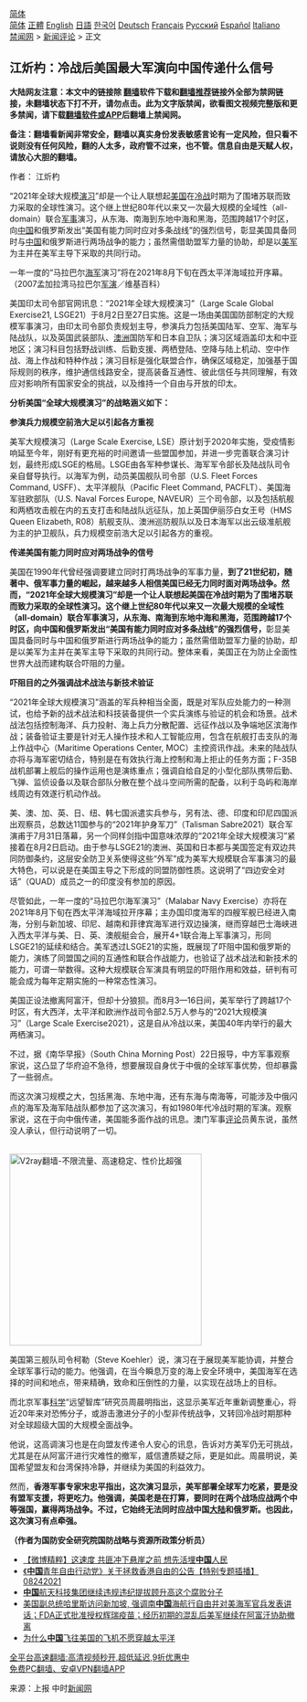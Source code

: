  <!-- 面包屑导航 --> <div class="breadcrumb"><!-- GTranslate: https://gtranslate.io/ -->  <div class="switcher notranslate">  <div class="selected">  <a href="#" onclick="return false;"> 简体</a>  </div>  <div class="option">  <a href="https://www.bannedbook.org" onclick="doGTranslate('zh-CN|zh-CN');jQuery('div.switcher div.selected a').html(jQuery(this).html());return false;" title="简体中文" class="nturl selected"> 简体</a>  <a href="https://www.bannedbook.org/zh-tw/" onclick="doGTranslate('zh-CN|zh-TW');jQuery('div.switcher div.selected a').html(jQuery(this).html());return false;" title="繁體中文" class="nturl"> 正體</a>  <a href="https://www.bannedbook.org/en/" onclick="doGTranslate('zh-CN|en');jQuery('div.switcher div.selected a').html(jQuery(this).html());return false;" title="English" class="nturl"> English</a>  <a href="https://www.bannedbook.org/ja/" onclick="doGTranslate('zh-CN|ja');jQuery('div.switcher div.selected a').html(jQuery(this).html());return false;" title="日本語" class="nturl"> 日語</a>  <a href="https://www.bannedbook.org/ko/" onclick="doGTranslate('zh-CN|ko');jQuery('div.switcher div.selected a').html(jQuery(this).html());return false;" title="한국어" class="nturl"> 한국어</a>  <a href="https://www.bannedbook.org/de/" onclick="doGTranslate('zh-CN|de');jQuery('div.switcher div.selected a').html(jQuery(this).html());return false;" title="Deutsch" class="nturl"> Deutsch</a>  <a href="https://www.bannedbook.org/fr/" onclick="doGTranslate('zh-CN|fr');jQuery('div.switcher div.selected a').html(jQuery(this).html());return false;" title="Français" class="nturl"> Français</a>  <a href="https://www.bannedbook.org/ru/" onclick="doGTranslate('zh-CN|ru');jQuery('div.switcher div.selected a').html(jQuery(this).html());return false;" title="Русский" class="nturl"> Русский</a>  <a href="https://www.bannedbook.org/es/" onclick="doGTranslate('zh-CN|es');jQuery('div.switcher div.selected a').html(jQuery(this).html());return false;" title="Español" class="nturl"> Español</a>  <a href="https://www.bannedbook.org/it/" onclick="doGTranslate('zh-CN|it');jQuery('div.switcher div.selected a').html(jQuery(this).html());return false;" title="Italiano" class="nturl"> Italiano</a>  </div>  </div>      <div class='breadcrumb-sub'><!-- Breadcrumb NavXT 6.3.0 --> <a href="https://www.bannedbook.org/" class="home">禁闻网</a> &gt; <a href="https://www.bannedbook.org/bnews/comments/" class="category">新闻评论</a> &gt; 正文</div></div><h2>江炘杓：冷战后美国最大军演向中国传递什么信号</h2> <p class="notice"><b>大陆网友注意：本文中的链接除 <a href="https://github.com/bannedbook/fanqiang" >翻墙</a>软件下载和<a href="https://github.com/killgcd/justmysocks/blob/master/README.md">翻墙推荐</a>链接外全部为禁网链接，未翻墙状态下打不开，请勿点击。此为文字版禁闻，欲看图文视频完整版和更多禁闻，请下载<a href="https://github.com/bannedbook/fanqiang">翻墙软件或APP</a>后翻墙上禁闻网。</p><p>备注：翻墙看新闻非常安全，翻墙以真实身份发表敏感言论有一定风险，但只看不说则没有任何风险，翻的人太多，政府管不过来，也不管。信息自由是天赋人权，请放心大胆的翻墙。</b></p>  <div class="entry"> <p>作者： 江炘杓</p> <p id="summary">“2021年全球大规模<a href="https://www.bannedbook.org/bnews/tag/%E6%BC%94%E4%B9%A0/" class="st_tag internal_tag" rel="tag" title="标签 演习 下的日志">演习</a>”却是一个让人联想起<a href="https://www.bannedbook.org/bnews/tag/%e7%be%8e%e5%9b%bd/" class="st_tag internal_tag" rel="tag" title="标签 美国 下的日志">美国</a>在<a href="https://www.bannedbook.org/bnews/tag/%E5%86%B7%E6%88%98/" class="st_tag internal_tag" rel="tag" title="标签 冷战 下的日志">冷战</a>时期为了围堵苏联而致力采取的全球性演习。这个继上世纪80年代以来又一次最大规模的全域性（all-domain）联合<a href="https://www.bannedbook.org/bnews/tag/%E5%86%9B%E4%BA%8B/" class="st_tag internal_tag" rel="tag" title="标签 军事 下的日志">军事</a>演习，从东海、南海到东地中海和黑海，范围跨越17个时区，向<span class='wp_keywordlink_affiliate'><a href="https://www.bannedbook.org/" title="中国" target="_blank">中国</a></span>和俄罗斯发出“美国有能力同时应对多条战线”的强烈信号，彰显美国具备同时与<a href="https://www.bannedbook.org/bnews/tag/%E4%B8%AD%E5%9B%BD/" class="st_tag internal_tag" rel="tag" title="标签 中国 下的日志">中国</a>和俄罗斯进行两场战争的能力；虽然需借助盟军力量的协助，却是以<a href="https://www.bannedbook.org/bnews/tag/%e7%be%8e%e5%86%9b/" class="st_tag internal_tag" rel="tag" title="标签 美军 下的日志">美军</a>为主并在美军主导下采取的共同行动。</p> <p id="conimg">一年一度的“马拉巴尔<a href="https://www.bannedbook.org/bnews/tag/%e6%b5%b7%e5%86%9b/" class="st_tag internal_tag" rel="tag" title="标签 海军 下的日志">海军</a>演习”将在2021年8月下旬在西太平洋海域拉开序幕。（2007孟加拉湾马拉巴尔<a href="https://www.bannedbook.org/bnews/tag/%e5%86%9b%e6%bc%94/" class="st_tag internal_tag" rel="tag" title="标签 军演 下的日志">军演</a>／维基百科）</p> <p>美国印太司令部官网讯息：“2021年全球大规模演习”（Large Scale Global Exercise21, LSGE21）于8月2日至27日实施。这是一场由美国国防部制定的大规模军事演习，由印太司令部负责规划主导，参演兵力包括美国陆军、空军、海军与陆战队，以及英国武装部队、<a href="https://www.bannedbook.org/bnews/tag/%e6%be%b3%e6%b4%b2/" class="st_tag internal_tag" rel="tag" title="标签 澳洲 下的日志">澳洲</a>国防军和日本自卫队；演习区域涵盖印太和中亚地区；演习科目包括野战训练、后勤支援、两栖登陆、空降与陆上机动、空中作战、海上作战和特种作战；演习目标是强化联盟合作，确保区域稳定，加强基于国际规则的秩序，维护通信线路安全，提高装备互通性、彼此信任与共同理解，有效应对影响所有国家安全的挑战，以及维持一个自由与开放的印太。</p> <p><strong>分析美国“全球大规模演习”的战略涵义如下：</strong></p> <p><strong>参演兵力规模空前浩大足以引起各方重视</strong></p>  <p>美军大规模演习（Large Scale Exercise, LSE）原计划于2020年实施，受疫情影响延至今年，刚好有更充裕的时间邀请一些盟国参加，并进一步完善联合演习计划，最终形成LSGE的格局。LSGE由各军种参谋长、海军军令部长及陆战队司令亲自督导执行。以海军为例，动员美国舰队司令部（U.S. Fleet Forces Command, USFF）、太平洋舰队（Pacific Fleet Command, PACFLT）、美国海军驻欧部队（U.S. Naval Forces Europe, NAVEUR）三个司令部，以及包括航舰和两栖攻击舰在内的五支打击和陆战队远征队，加上英国伊丽莎白女王号（HMS Queen Elizabeth, R08）航舰支队、澳洲巡防舰队以及日本海军以出云级准航舰为主的护卫舰队，兵力规模空前浩大足以引起各方的重视。</p> <p><strong>传递美国有能力同时应对两场战争的信号</strong></p> <p>美国在1990年代曾经强调要建立同时打两场战争的军事力量，<strong>到了21世纪初，随著中、俄军事力量的崛起，越来越多人相信美国已经无力同时面对两场战争。然而，“2021年全球大规模演习”却是一个让人联想起美国在冷战时期为了围堵苏联而致力采取的全球性演习。这个继上世纪80年代以来又一次最大规模的全域性（all-domain）联合军事演习，从东海、南海到东地中海和黑海，范围跨越17个时区，向中国和俄罗斯发出“美国有能力同时应对多条战线”的强烈信号，</strong>彰显美国具备同时与中国和俄罗斯进行两场战争的能力；虽然需借助盟军力量的协助，却是以美军为主并在美军主导下采取的共同行动。整体来看，美国正在为防止全面性世界大战而建构联合吓阻的力量。</p> <p><strong>吓阻目的之外强调战术战法与新技术验证</strong></p> <p>“2021年全球大规模演习”涵盖的军兵种相当全面，既是对军队应处能力的一种测试，也给予新的战术战法和科技装备提供一个实兵演练与验证的机会和场景。战术战法包括控制海洋、兵力投射、海上兵力分散配置、远征作战以及争端地区滨海作战；装备验证主要是针对无人操作技术和人工智能应用，包含在航舰打击支队的海上作战中心（Maritime Operations Center, MOC）主控资讯作战。未来的陆战队亦将与海军密切结合，特别是在有效执行海上控制和海上拒止的任务方面；F-35B战机部署上舰后的操作运用也是演练重点；强调自给自足的小型化部队携带后勤、飞弹、监侦设备以及联合部队分散在整个战斗空间所需的配备，以利于岛屿和海岸线周边有效遂行机动作战。</p> <p>美、澳、加、英、日、纽、韩七国派遣实兵参与，另有法、德、印度和印尼四国派出观察员，总数达11国参与的“2021年护身军刀”（Talisman Sabre2021）联合军演甫于7月31日落幕，另一个同样剑指中国意味浓厚的“2021年全球大规模演习”紧接着在8月2日启动。由于参与LSGE21的澳洲、英国和日本都与美国签定有双边共同防御条约，这层安全防卫关系使得这些“外军”成为美军大规模联合军事演习的最大特色，可以说是在美国主导之下形成的同盟防御性质。这说明了“四边安全对话”（QUAD）成员之一的印度没有参加的原因。</p>  <p>尽管如此，一年一度的“马拉巴尔海军演习”（Malabar Navy Exercise）亦将在2021年8月下旬在西太平洋海域拉开序幕；主办国印度海军的四艘军舰已经进入南海，分别与新加坡、印尼、越南和菲律宾海军进行双边操演，继而穿越巴士海峡进入西太平洋与美、日、英、澳舰艇会合，展开4+1联合海上军事演习，形同LSGE21的延续和结合。美军透过LSGE21的实施，既展现了吓阻中国和俄罗斯的能力，演练了同盟国之间的互通性和联合作战能力，也验证了战术战法和新技术的能力，可谓一举数得。这种大规模联合军演具有明显的吓阻作用和效益，研判有可能会成为每年定期实施的一种常态性演习。</p> <p>美国正设法撤离阿富汗，但却十分狼狈。而8月3—16日间，美军举行了跨越17个时区，有大西洋，太平洋和欧洲作战司令部2.5万人参与的“2021大规模演习”（Large Scale Exercise2021），这是自从冷战以来，美国40年内举行的最大两栖演习。</p> <p>不过，据《南华早报》（South China Morning Post）22日报导，中方军事观察家说，这凸显了华府迫不急待，想要展现自身优于中俄的全球军事优势，但却暴露了一些弱点。</p> <p>而这次演习规模之大，包括黑海、东地中海，还有东海与南海等，可能涉及中俄闪点的海军及海军陆战队都参加了这次演习，有如1980年代冷战时期的军演。观察家说，这在于向中俄传递，美国能多面作战的讯息。澳门军事<span class='wp_keywordlink_affiliate'><a href="https://www.bannedbook.org/bnews/comments/" title="新闻评论" target="_blank">评论</a></span>员黄东说，虽然没人承认，但行动说明了一切。</p> <p></p> <p><br/><a href="https://github.com/bannedbook/fanqiang/wiki/V2ray%E6%9C%BA%E5%9C%BA"><img src="https://raw.githubusercontent.com/bannedbook/fanqiang/master/v2ss/images/v2free.jpg" width="336" alt="V2ray翻墙-不限流量、高速稳定、性价比超强"></a><br/></p>  <p>美国第三舰队司令柯勒（Steve Koehler）说，演习在于展现美军能协调，并整合全球军事行动的能力。他强调，在当今瞬息万变的海上安全环境中，美国海军在选择的时间和地点，带来精确，致命和压倒性的力量，以实现在战场上的目标。</p> <p>而北京军事<span class='wp_keywordlink'><a href="https://www.bannedbook.org/forum11/topic309.html" title="禁片：“科学”的棍子" target="_blank">科学</a></span>“远望智库”研究员周晨明指出，这显示美军近年重新调整重心，将近20年来对恐怖分子，或游击激进分子的小型非传统战争，又转回冷战时期那种对全球超级大国的大规模全面战争。</p> <p>他说，这高调演习也是在向盟友传递令人安心的讯息，告诉对方美军仍无可挑战，尤其是在从阿富汗进行灾难性的撤军，威信遭质疑之际，更是如此。周晨明说，美国希望盟友和台湾保持冷静，并继续为美国的利益效力。</p> <p>然而，<strong>香港军事专家宋忠平指出，这次演习显示，美军部署全球军力吃紧，要是没有盟军支援，将更吃力。他强调，美国老是在打算，要同时在两个战场应战两个中等强国，赢得两场战争。不过，它始终无法同时应战中国<span class='wp_keywordlink_affiliate'><a href="https://www.bannedbook.org/" title="大陆" target="_blank">大陆</a></span>和俄罗斯。也因此，这次演习有点牵强。</strong></p> <p><strong>（作者为国防安全研究院国防战略与资源所政策分析员）</strong></p> <ul class='op-related-articles' title='相关阅读'> <li><a href='https://www.bannedbook.org/bnews/comments/20210824/1612141.html' target='_blank'>【微博精粹】这速度 共匪冲下悬崖之前 想先活埋<b>中国</b>人民</a></li> <li><a href='https://www.bannedbook.org/bnews/comments/20210824/1612118.html' target='_blank'>《<b>中国</b>青年自由行动党》关于拯救香港自由的公告【特别专题插播】 08242021</a></li> <li><a href='https://www.bannedbook.org/bnews/baitai/20210824/1612044.html' target='_blank'><b>中国</b>航天科技集团继续违规违纪提拔顾升高这个腐败分子</a></li> <li><a href='https://www.bannedbook.org/bnews/worldnews/usa/20210824/1611986.html' target='_blank'>美国副总统哈里斯访问新加坡, 强调南<b>中国</b>海航行自由并对美海军官兵发表讲话；FDA正式批准授权辉瑞疫苗；经历初期的混乱后美军继续在阿富汗协助撤离</a></li> <li><a href='https://www.bannedbook.org/bnews/cnnews/20210824/1611976.html' target='_blank'>为什么<b>中国</b>飞往美国的飞机不愿穿越太平洋</a></li> </ul> <p class="texttj"> <a href="https://github.com/bannedbook/fanqiang/wiki/V2ray%E6%9C%BA%E5%9C%BA" target="_blank">全平台高速翻墙:高清视频秒开,超低延迟,9折优惠中</a><br/> <a href="https://github.com/bannedbook/fanqiang/wiki/%E7%A6%81%E9%97%BB%E7%BD%91%E5%AE%89%E5%8D%93%E7%BF%BB%E5%A2%99%E6%96%B0%E9%97%BBAPP" target="_blank">免费PC翻墙、安卓VPN翻墙APP</a></p> <p> 来源：上报 中时<span class='wp_keywordlink_affiliate'><a href="https://www.bannedbook.org/" title="新闻网">新闻网</a></span> </p><a name='sharetosocial'></a>  <div style="margin-bottom:5px;padding-bottom:5px;clear:both"> <div id="archive-pix-1" class="banner-ads"> <!-- AuctionX Display platform tag START --> <div id="26318x728x90x621x_ADSLOT2" clicktrack="%%CLICK_URL_ESC%%"></div> <!-- AuctionX Display platform tag END --> </div> <div id="archive-pix-2" class="banner-ads"> <!-- AuctionX Display platform tag START --> <div id="26315x300x250x621x_ADSLOT2" clicktrack="%%CLICK_URL_ESC%%"></div> <!-- AuctionX Display platform tag END --> </div> </div>  <div id="archive-pix-1" class="banner-ads"> <!-- AuctionX Display platform tag START --> <div id="26318x728x90x621x_ADSLOT3" clicktrack="%%CLICK_URL_ESC%%"></div> <!-- AuctionX Display platform tag END --> </div> </div><!--END ENTRY--> 